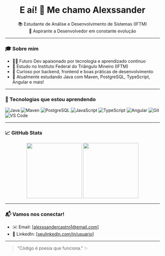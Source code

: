 <h1 align="center">E aí! 👋 Me chamo Alexssander</h1>

<p align="center">
  📚 Estudante de Análise e Desenvolvimento de Sistemas (IFTM) <br/>
  🚀 Aspirante a Desenvolvedor em constante evolução <br/>
</p>

---

### 🎓 Sobre mim
- 👨‍💻 Futuro Dev apaixonado por tecnologia e aprendizado contínuo
- 📍 Estudo no Instituto Federal do Triângulo Mineiro (IFTM)
- 🔧 Curioso por backend, frontend e boas práticas de desenvolvimento
- 🚀 Atualmente estudando Java com Maven, PostgreSQL, TypeScript, Angular e mais!
---

### 🧠 Tecnologias que estou aprendendo

![Java](https://img.shields.io/badge/-Java-000?style=flat&logo=openjdk)
![Maven](https://img.shields.io/badge/-Maven-000?style=flat&logo=apachemaven)
![PostgreSQL](https://img.shields.io/badge/-PostgreSQL-000?style=flat&logo=postgresql)
![JavaScript](https://img.shields.io/badge/-JavaScript-000?style=flat&logo=javascript)
![TypeScript](https://img.shields.io/badge/-TypeScript-000?style=flat&logo=typescript)
![Angular](https://img.shields.io/badge/-Angular-000?style=flat&logo=angular)
![Git](https://img.shields.io/badge/-Git-000?style=flat&logo=git)
![VS Code](https://img.shields.io/badge/-VS%20Code-000?style=flat&logo=visualstudiocode)

---

### 📈 GitHub Stats

<p align="center">
  <img height="180em" src="https://github-readme-stats.vercel.app/api?username=SEU_USUARIO&show_icons=true&theme=radical"/>
  <img height="180em" src="https://github-readme-stats.vercel.app/api/top-langs/?username=SEU_USUARIO&layout=compact&theme=radical"/>
</p>

---

### 📬 Vamos nos conectar!

- ✉️ Email: [alexssandercastro1@email.com]
- 💼 LinkedIn: [[seulinkedin.com/in/usuario](https://www.linkedin.com/in/alexssander-jos%C3%A9-de-oliveira-de-castro-58b7a7334/)]

---

> "Código é poesia que funciona." ✨


<!---
alexssander77/alexssander77 is a ✨ special ✨ repository because its `README.md` (this file) appears on your GitHub profile.
You can click the Preview link to take a look at your changes.
--->
